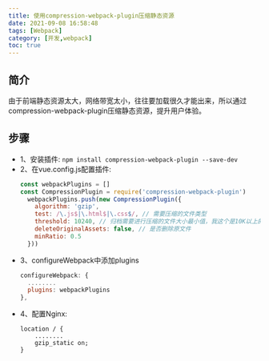 ```yaml
---
title: 使用compression-webpack-plugin压缩静态资源
date: 2021-09-08 16:58:48
tags: [Webpack]
category: [开发,webpack]
toc: true
---
```



## 简介
由于前端静态资源太大，网络带宽太小，往往要加载很久才能出来，所以通过compression-webpack-plugin压缩静态资源，提升用户体验。
<!-- more -->
## 步骤
* 1、安装插件:
  `npm install compression-webpack-plugin --save-dev`
* 2、在vue.config.js配置插件:
    ``` js
    const webpackPlugins = []
    const CompressionPlugin = require('compression-webpack-plugin')
      webpackPlugins.push(new CompressionPlugin({
        algorithm: 'gzip',
        test: /\.js$|\.html$|\.css$/, // 需要压缩的文件类型
        threshold: 10240, // 归档需要进行压缩的文件大小最小值，我这个是10K以上的进行压缩
        deleteOriginalAssets: false, // 是否删除原文件
        minRatio: 0.5
      }))
    ```
* 3、configureWebpack中添加plugins
    ``` js
    configureWebpack: {
      ........
      plugins: webpackPlugins
    },
    ```
* 4、配置Nginx:
    ```
    location / {
        ........
        gzip_static on;
    }
    
    ```